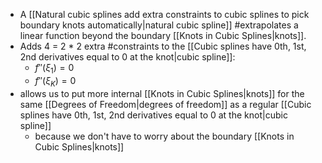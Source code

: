 
* A [[Natural cubic splines add extra constraints to cubic splines to pick boundary knots automatically|natural cubic spline]] #extrapolates a linear function beyond the boundary [[Knots in Cubic Splines|knots]].
* Adds 4 = 2 * 2 extra #constraints to the [[Cubic splines have 0th, 1st, 2nd derivatives equal to 0 at the knot|cubic spline]]:
	* $f''(\xi_1) = 0$
	* $f''(\xi_K) = 0$
* allows us to put more internal [[Knots in Cubic Splines|knots]] for the same [[Degrees of Freedom|degrees of freedom]] as a regular [[Cubic splines have 0th, 1st, 2nd derivatives equal to 0 at the knot|cubic spline]]
    * because we don't have to worry about the boundary [[Knots in Cubic Splines|knots]]